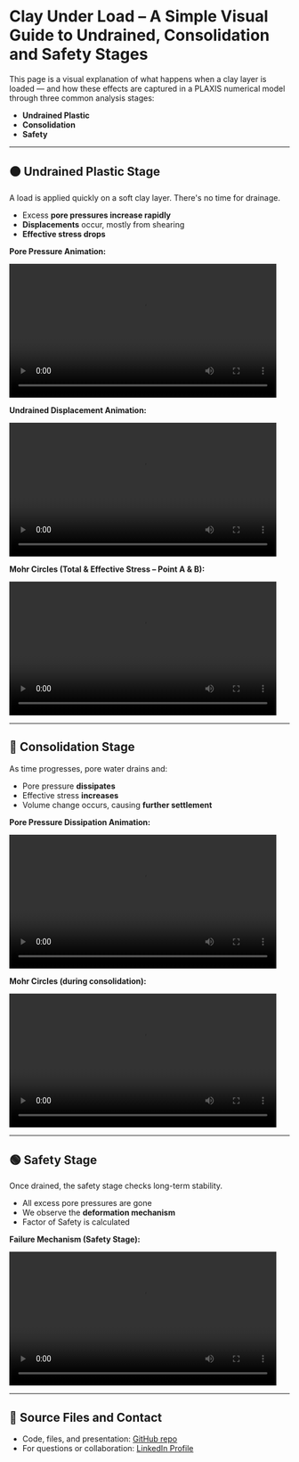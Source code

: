 # Clay Under Load – A Simple Visual Guide to Undrained, Consolidation and Safety Stages

This page is a visual explanation of what happens when a clay layer is loaded — and how these effects are captured in a PLAXIS numerical model through three common analysis stages:

- **Undrained Plastic**
- **Consolidation**
- **Safety**

---

## 🟠 Undrained Plastic Stage

A load is applied quickly on a soft clay layer. There's no time for drainage.

- Excess **pore pressures increase rapidly**
- **Displacements** occur, mostly from shearing
- **Effective stress drops**

**Pore Pressure Animation:**

<video width="480" controls>
  <source src="assets/video1.mp4" type="video/mp4">
</video>

**Undrained Displacement Animation:**

<video width="480" controls>
  <source src="assets/video2.mp4" type="video/mp4">
</video>

**Mohr Circles (Total & Effective Stress – Point A & B):**

<video width="480" controls>
  <source src="assets/mohr_undrained.mp4" type="video/mp4">
</video>

---

## 🔵 Consolidation Stage

As time progresses, pore water drains and:

- Pore pressure **dissipates**
- Effective stress **increases**
- Volume change occurs, causing **further settlement**

**Pore Pressure Dissipation Animation:**

<video width="480" controls>
  <source src="assets/video_consolidation_pp.mp4" type="video/mp4">
</video>

**Mohr Circles (during consolidation):**

<video width="480" controls>
  <source src="assets/mohr_consolidation.mp4" type="video/mp4">
</video>

---

## 🟢 Safety Stage

Once drained, the safety stage checks long-term stability.

- All excess pore pressures are gone
- We observe the **deformation mechanism**
- Factor of Safety is calculated

**Failure Mechanism (Safety Stage):**

<video width="480" controls>
  <source src="assets/video_safety.mp4" type="video/mp4">
</video>

---

## 🔗 Source Files and Contact

- Code, files, and presentation: [GitHub repo](https://github.com/tuusuario/clay-staged-plaxis)
- For questions or collaboration: [LinkedIn Profile](https://linkedin.com/in/tuusuario)
